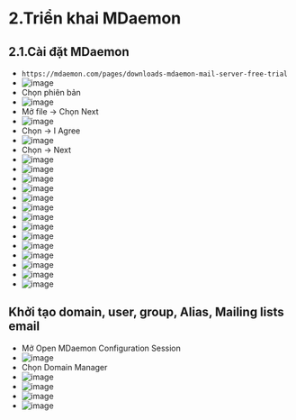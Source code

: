 # 2.Triển khai MDaemon
## 2.1.Cài đặt MDaemon
- `https://mdaemon.com/pages/downloads-mdaemon-mail-server-free-trial`
- ![image](https://github.com/user-attachments/assets/27e2ff29-f3a2-4b93-be71-aa3eef04b1a5)
- Chọn phiên bản
- ![image](https://github.com/user-attachments/assets/1e63cf84-4d34-44d9-b2b3-f67b40d32ae0)
- Mở file -> Chọn Next
- ![image](https://github.com/user-attachments/assets/43132dd5-641a-410b-a2e9-7b6667d08898)
- Chọn -> I Agree
- ![image](https://github.com/user-attachments/assets/3abc7729-18a7-4608-8388-8e894f92d90f)
- Chọn -> Next
- ![image](https://github.com/user-attachments/assets/0940d4ed-82f4-4e9d-b7e5-34da03e68957)
- ![image](https://github.com/user-attachments/assets/8a6905ac-bd0e-484d-abe9-ba7a26723728)
- ![image](https://github.com/user-attachments/assets/b0bf23a6-8475-41f4-8696-db43b0c798b1)
- ![image](https://github.com/user-attachments/assets/26ea53ed-1aab-4e67-8cfe-785a94fe0f2a)
- ![image](https://github.com/user-attachments/assets/2b13a45b-4211-4bdd-811d-46e42b256a57)
- ![image](https://github.com/user-attachments/assets/55d6172d-585b-43a8-9375-1ff953ab0bd6)
- ![image](https://github.com/user-attachments/assets/3169e79f-70fc-46cf-ac97-3058e99bad09)
- ![image](https://github.com/user-attachments/assets/fc6261ff-1e80-4ff4-8c87-302b6ab57127)
- ![image](https://github.com/user-attachments/assets/fa9b4fd1-c048-48ca-b969-7f1098ed3a83)
- ![image](https://github.com/user-attachments/assets/eb9dc5f1-ec28-4668-bbe1-261961c47e6a)
- ![image](https://github.com/user-attachments/assets/d2c51642-8805-4db0-995e-7d639961765e)
- ![image](https://github.com/user-attachments/assets/dbef4904-80a3-47fa-ad03-265d2e71e2c8)
- ![image](https://github.com/user-attachments/assets/722a9976-8a75-4832-b45b-3e91d8026f55)
- ![image](https://github.com/user-attachments/assets/e23a825e-34c9-454e-bc52-a918d7f96a22)

## Khởi tạo domain, user, group, Alias, Mailing lists email
- Mở Open MDaemon Configuration Session
- ![image](https://github.com/user-attachments/assets/7fdcc252-b129-426d-b9e2-50d818dfb9cd)
- Chọn Domain Manager
- ![image](https://github.com/user-attachments/assets/6a2c70ad-e460-4594-836f-d1dbc83a0915)
- ![image](https://github.com/user-attachments/assets/70a01a65-8c34-4b10-8066-e913a9e9502d)
- ![image](https://github.com/user-attachments/assets/f5358791-347f-41de-a89e-5e44046241ee)
- ![image](https://github.com/user-attachments/assets/bbdfa041-81dd-4e97-975d-f9281ff97540)





















